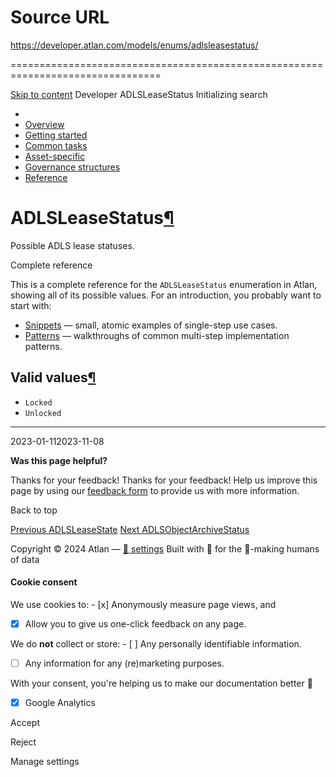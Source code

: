 # Source URL
https://developer.atlan.com/models/enums/adlsleasestatus/

================================================================================

<!--
canonical: https://developer.atlan.com/models/enums/adlsleasestatus/
meta-content-security-policy: object-src 'none'; base-uri 'self'; manifest-src 'self'; media-src 'self';
meta-description: Dear Developers
meta-generator: mkdocs-1.6.1, mkdocs-material-9.6.14
meta-og-description: Dear Developers
meta-og-image: https://developer.atlan.com/assets/images/social/models/enums/adlsleasestatus.png
meta-og-image-height: 630
meta-og-image-type: image/png
meta-og-image-width: 1200
meta-og-title: ADLSLeaseStatus - Developer
meta-og-type: website
meta-og-url: https://developer.atlan.com/models/enums/adlsleasestatus/
meta-twitter:card: summary_large_image
meta-twitter:description: Dear Developers
meta-twitter:image: https://developer.atlan.com/assets/images/social/models/enums/adlsleasestatus.png
meta-twitter:title: ADLSLeaseStatus - Developer
meta-viewport: width=device-width,initial-scale=1
title: ADLSLeaseStatus - Developer
-->

[Skip to content](#adlsleasestatus) Developer ADLSLeaseStatus Initializing search 

* 
* [Overview](../../..)
* [Getting started](../../../getting-started/)
* [Common tasks](../../../snippets/)
* [Asset\-specific](../../../patterns/)
* [Governance structures](../../../governance/)
* [Reference](../../../reference/)

ADLSLeaseStatus[¶](#adlsleasestatus "Permanent link")
=====================================================

Possible ADLS lease statuses.

Complete reference

This is a complete reference for the `ADLSLeaseStatus` enumeration in Atlan, showing all of its possible values. For an introduction, you probably want to start with:

* [Snippets](../../../snippets/) — small, atomic examples of single\-step use cases.
* [Patterns](../../../patterns/) — walkthroughs of common multi\-step implementation patterns.

Valid values[¶](#valid-values "Permanent link")
-----------------------------------------------

* `Locked`
* `Unlocked`

---

2023\-01\-112023\-11\-08

**Was this page helpful?**

Thanks for your feedback! Thanks for your feedback! Help us improve this page by using our [feedback form](https://docs.google.com/forms/d/e/1FAIpQLScfoq7vqEn8S4QvN0ehPp0MRy6WYK5x-okJDqD69lHgoPPWtg/viewform?usp=pp_url&entry.1800719315=/models/enums/adlsleasestatus/) to provide us with more information. 

Back to top

[Previous ADLSLeaseState](../adlsleasestate/) [Next ADLSObjectArchiveStatus](../adlsobjectarchivestatus/) 

Copyright © 2024 Atlan — [🍪 settings](#__consent) 
Built with 💙 for the 🤖\-making humans of data 

#### Cookie consent

We use cookies to: - [x] Anonymously measure page views, and
- [x] Allow you to give us one\-click feedback on any page.

 We do **not** collect or store: - [ ] Any personally identifiable information.
- [ ] Any information for any (re)marketing purposes.

 With your consent, you're helping us to make our documentation better 💙

- [x] Google Analytics

Accept

Reject

Manage settings

